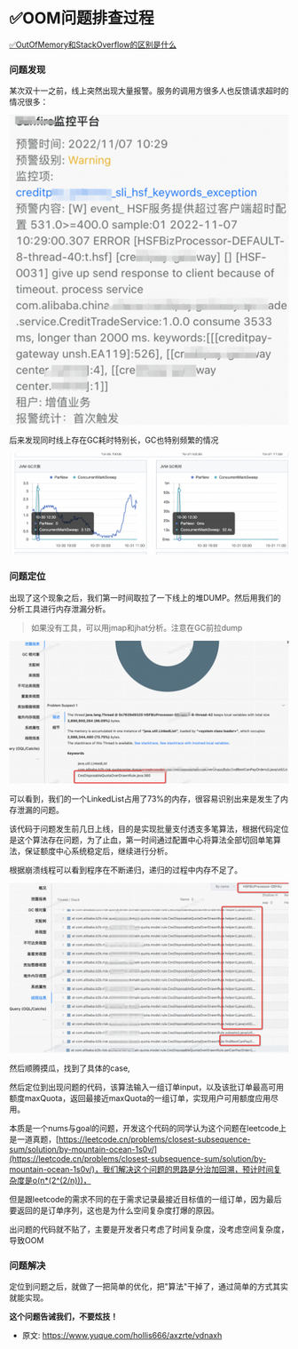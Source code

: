 # ✅OOM问题排查过程
<!--page header-->

[✅OutOfMemory和StackOverflow的区别是什么](https://www.yuque.com/hollis666/axzrte/rd8oyrewr8tcd9gc?view=doc_embed)

<a name="MwEBd"></a>
### 问题发现

某次双十一之前，线上突然出现大量报警。服务的调用方很多人也反馈请求超时的情况很多：

![image.png](./img/MV2Dg3ZQOOfF341d/1680088560318-03e8f4a4-e243-4be8-96ea-98939a57b8e4-716174.png)

后来发现同时线上存在GC耗时特别长，GC也特别频繁的情况

![image.png](./img/MV2Dg3ZQOOfF341d/1680088609017-b729a77d-63fc-4118-85f6-267c58902bbb-773768.png)
<a name="BNEcL"></a>
### 问题定位

出现了这个现象之后，我们第一时间取拉了一下线上的堆DUMP。然后用我们的分析工具进行内存泄漏分析。

> 如果没有工具，可以用jmap和jhat分析。注意在GC前拉dump


![image.png](./img/MV2Dg3ZQOOfF341d/1680088780184-701990e4-bdd8-4258-a992-afb5ce987dee-636059.png)

可以看到，我们的一个LinkedList占用了73%的内存，很容易识别出来是发生了内存泄漏的问题。

该代码于问题发生前几日上线，目的是实现批量支付透支多笔算法，根据代码定位是这个算法存在问题，为了止血，第一时间通过配置中心将算法全部切回单笔算法，保证额度中心系统稳定后，继续进行分析。

根据崩溃线程可以看到程序在不断递归，递归的过程中内存不足了。

![image.png](./img/MV2Dg3ZQOOfF341d/1680088974085-5e23591c-835e-44fa-bc75-13ba2991fb31-587291.png)

然后顺腾摸瓜，找到了具体的case,

然后定位到出现问题的代码，该算法输入一组订单input，以及该批订单最高可用额度maxQuota，返回最接近maxQuota的一组订单，实现用户可用额度应用尽用。

本质是一个nums与goal的问题，开发这个代码的同学认为这个问题在leetcode上是一道真题，[https://leetcode.cn/problems/closest-subsequence-sum/solution/by-mountain-ocean-1s0v/](https://leetcode.cn/problems/closest-subsequence-sum/solution/by-mountain-ocean-1s0v/)，我们解决这个问题的思路是分治加回溯，预计时间复杂度是o(n*(2^(2/n)))，

但是跟leetcode的需求不同的在于需求记录最接近目标值的一组订单，因为最后要返回的是订单序列，这也是为什么空间复杂度打爆的原因。

出问题的代码就不贴了，主要是开发者只考虑了时间复杂度，没考虑空间复杂度，导致OOM
<a name="c3gpX"></a>
### 
<a name="OzzZ5"></a>
### 问题解决

定位到问题之后，就做了一把简单的优化，把"算法"干掉了，通过简单的方式其实就能实现。

**这个问题告诫我们，不要炫技！**




<!--page footer-->
- 原文: <https://www.yuque.com/hollis666/axzrte/vdnaxh>